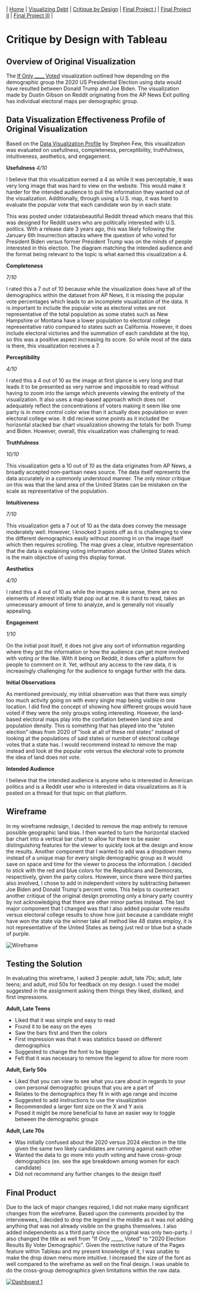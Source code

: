 | [Home](https://ncbartel.github.io/Portfolio/) | [Visualizing Debt](visualizing-government-debt) | [Critique by Design](critique-by-design) | [Final Project I](final-project-part-one) | [Final Project II](final-project-part-two) | [Final Project III](final-project-part-three) |

# Critique by Design with Tableau

## Overview of Original Visualization 
The <a href = "https://data.world/makeovermonday/2021w27" target="_blank">If Only ____ Voted</a> visualization outlined how depending on the demographic group the 2020 US Presidential Election using data would have resulted between Donald Trump and Joe Biden. The visualization made by Dustin Gibson on Reddit originating from the AP News Exit polling has individual electoral maps per demographic group. 

## Data Visualization Effectiveness Profile of Original Visualization

Based on the <a href ="http://www.perceptualedge.com/articles/visual_business_intelligence/data_visualization_effectiveness_profile.pdf" target ="_blank">Data Visualization Profile</a> by Stephen Few, this visualization was evaluated on usefullness, completeness, perceptibility, truthfulness, intuitiveness, aesthetics, and engagement. 

**Usefulness**
*4/10*

I believe that this visualization earned a 4 as while it was perceptable, it was very long image that was hard to view on the website. This would make it harder for the intended audience to pull the information they wanted out of the visualization. Additionally, through using a U.S. map, it was hard to evaluate the popular vote that each candidate won by in each state. 

 This was posted under r/dataisbeautiful Reddit thread which means that this was designed for Reddit users who are politically interested with U.S. politics. With a release date 3 years ago, this was likely following the January 6th Insurrection attacks where the question of who voted for President Biden versus former President Trump was on the minds of people interested in this election. The diagram matching the intended audience and the format being relevant to the topic is what earned this visualization a 4. 

**Completeness** 

*7/10*

I rated this a 7 out of 10 because while the visualization does have all of the demographics within the dataset from AP News, it is missing the popular vote percentages which leads to an incomplete visualization of the data. It is important to include the popular vote as electoral votes are not representative of the total population as some states such as New Hampshire or Montana have a lower population to electoral college representative ratio compared to states such as California. However, it does include electoral victories and the summation of each candidate at the top, so this was a positive aspect increasing its score. So while most of the data is there, this visualization receives a 7.  

**Perceptibility** 

*4/10*

I rated this a 4 out of 10 as the image at first glance is very long and that leads it to be presented as very narrow and impossible to read without having to zoom into the iamge which prevents viewing the entirety of the visualization. It also uses a map-based approach which does not adequately reflect the concentrations of voters making it seem like one party is in more control color wise than it actually does population or even electoral college wise. It did recieve some points as it included the horizontal stacked bar chart visualization showing the totals for both Trump and Biden. However, overall, this visualization was challenging to read. 

**Truthfulness**

*10/10*

This visualization gets a 10 out of 10 as the data originates from AP News, a broadly accepted non-partisan news source. The data itself represents the data accurately in a commonly understood manner. The only minor critique on this was that the land area of the United States can be mistaken on the scale as representative of the population.

**Intuitiveness** 

*7/10*

This visualization gets a 7 out of 10 as the data does convey the message moderately well. However, I knocked 3 points off as it is challenging to view the different demographics easily without zooming in on the image itself which then requires scrolling. The map gives a clear, intuitive representation that the data is explaining voting information about the United States which is the main objective of using this display format. 

**Aesthetics**

*4/10*

I rated this a 4 out of 10 as while the images make sense, there are no elements of interest intially that pop out at me. It is hard to read, takes an unnecessary amount of time to analyze, and is generally not visually appealing.

**Engagement**

*1/10*

On the initial post itself, it does not give any sort of information regarding where they got the information or how the audience can get more involved with voting or the like. With it being on Reddit, it does offer a platform for people to comment on it. Yet, without any access to the raw data, it is increasingly challenging for the audience to engage further with the data. 

**Initial Observations**

As mentioned previously, my initial observation was that there was simply too much activity going on with every single map being visible in one location. I did find the concept of showing how different groups would have voted if they were the only groups voting interesting. However, the land-based electoral maps play into the conflation between land size and population density. This is something that has played into the "stolen election" ideas from 2020 of "look at all of these red states" instead of looking at the populations of said states or number of electoral college votes that a state has. I would recommend instead to remove the map instead and look at the popular vote versus the electoral vote to promote the idea of land does not vote. 

**Intended Audience** 

I believe that the intended audience is anyone who is interested in American politics and is a Reddit user who is interested in data visualizations as it is posted on a thread for that topic on that platform.

## Wireframe

In my wireframe redesign, I decided to remove the map entirely to remove possible geographic land bias. I then wanted to turn the horizontal stacked bar chart into a vertical bar chart to allow for there to be easier distinguishing features for the viewer to quickly look at the design and know the results. Another component that I wanted to add was a dropdown menu instead of a unique map for every single demographic group as it would save on space and time for the viewer to process the information. I decided to stick with the red and blue colors for the Republicans and Democrats, respectively, given the party colors. However, since there were third parties also involved, I chose to add in independent voters by subtracting between Joe Biden and Donald Trump's percent votes. This helps to counteract another critique of the original design promoting only a binary party country by not acknowledging that there are other minor parties instead. The last major component that I changed was that I also added popular vote results versus electoral college results to show how just because a candidate might have won the state via the winner take all method like 48 states employ, it is not representative of the United States as being just red or blue but a shade of purple.      

![Wireframe](wireframe.png)

## Testing the Solution

In evaluating this wireframe, I asked 3 people: adult, late 70s; adult, late teens; and adult, mid 50s for feedback on my design. I used the model suggested in the assignment asking them things they liked, disliked, and first impressions. 

**Adult, Late Teens**

- Liked that it was simple and easy to read
- Found it to be easy on the eyes
- Saw the bars first and then the colors
- First impression was that it was statistics based on different demographics
- Suggested to change the font to be bigger 
- Felt that it was necessary to remove the legend to allow for more room 

**Adult, Early 50s**

- Liked that you can view to see what you care about in regards to your own personal demographic groups that you are a part of 
- Relates to the demographics they fit in with age range and income 
- Suggested to add instructions to use the visualization
- Recommended a larger font size on the X and Y axis 
- Posed it might be more beneficial to have an easier way to toggle between the demographic groups

**Adult, Late 70s**

- Was initially confused about the 2020 versus 2024 election in the title given the same two likely candidates are running against each other
- Wanted the data to go more into youth voting and have cross-group demographics (ex. see the age breakdown among women for each candidate)
- Did not recommend any further changes to the design itself  

## Final Product

Due to the lack of major changes required, I did not make many significant changes from the wireframe. Based upon the comments provided by the interviewees, I decided to drop the legend in the middle as it was not adding anything that was not already visible on the graphs themselves. I also added independents as a third party since the original was only two-party. I also changed the title as well from "If Only _____ Voted" to "2020 Election Results By Voter Demographic". Given the restrictive nature of the Pages feature within Tableau and my present knowledge of it, I was unable to make the drop down menu more intuitive. I increased the size of the font as well compared to the wireframe as well on the final design. I was unable to do the cross-group demographics given limitations within the raw data. 

<div class='tableauPlaceholder' id='viz1707270257989' style='position: relative'><noscript><a href='#'><img alt='Dashboard 1 ' src='https:&#47;&#47;public.tableau.com&#47;static&#47;images&#47;Da&#47;DataCritique&#47;Dashboard1&#47;1_rss.png' style='border: none' /></a></noscript><object class='tableauViz'  style='display:none;'><param name='host_url' value='https%3A%2F%2Fpublic.tableau.com%2F' /> <param name='embed_code_version' value='3' /> 
<param name='site_root' value='' />
<param name='name' value='DataCritique&#47;Dashboard1' />
<param name='tabs' value='no' />
<param name='toolbar' value='yes' /><param name='static_image' value='https:&#47;&#47;public.tableau.com&#47;static&#47;images&#47;Da&#47;DataCritique&#47;Dashboard1&#47;1.png' /> 
<param name='animate_transition' value='yes' />
<param name='display_static_image' value='yes' /><param name='display_spinner' value='yes' />
<param name='display_overlay' value='yes' />
<param name='display_count' value='yes' />
<param name='language' value='en-US' /></object></div>                
<script type='text/javascript'>                    
var divElement = document.getElementById('viz1707270257989');                    
var vizElement = divElement.getElementsByTagName('object')[0];                    
if ( divElement.offsetWidth > 800 ) { vizElement.style.width='1024px';
vizElement.style.height='795px';} else if ( divElement.offsetWidth > 500 ) { vizElement.style.width='1024px';vizElement.style.height='795px';} else { vizElement.style.width='100%';
vizElement.style.height='777px';}                     
var scriptElement = document.createElement('script');                    
scriptElement.src = 'https://public.tableau.com/javascripts/api/viz_v1.js';                    
vizElement.parentNode.insertBefore(scriptElement, vizElement);                
</script>

